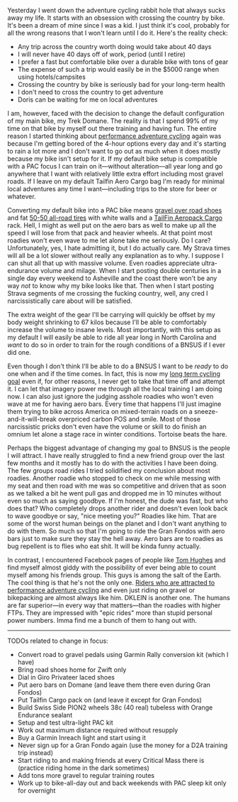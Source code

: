 Yesterday I went down the adventure cycling rabbit hole that always sucks away my life. It starts with an obsession with crossing the country by bike. It's been a dream of mine since I was a kid. I just think it's cool, probably for all the wrong reasons that I won't learn until I do it. Here's the reality check:

- Any trip across the country worth doing would take about 40 days
- I will never have 40 days off of work, period (until I retire)
- I prefer a fast but comfortable bike over a durable bike with tons of gear
- The expense of such a trip would easily be in the $5000 range when using hotels/campsites
- Crossing the country by bike is seriously bad for your long-term health
- I don't need to cross the country to get adventure
- Doris can be waiting for me on local adventures

I am, however, faced with the decision to change the default configuration of my main bike, my Trek Domane. The reality is that I spend 99% of my time on that bike by myself out there training and having fun. The entire reason I started thinking about [performance adventure cycling](../Fitness/Performance%20adventure%20cycling%20FTW.md) again was because I'm getting bored of the 4-hour options every day and it's starting to rain a lot more and I don't want to go out as much when it does mostly because my bike isn't setup for it. If my default bike setup is compatible with a PAC focus I can train on it—without alteration—all year long and go anywhere that I want with relatively little extra effort including most gravel roads. If I leave on my default Tailfin Aero Cargo bag I'm ready for minimal local adventures any time I want—including trips to the store for beer or whatever.

Converting my default bike into a PAC bike means [gravel over road shoes](../Fitness/Gravel%20over%20road%20shoes.md) and fat [50-50 all-road tires](../Fitness/Best%2050-50%20all-road%20tire.md) with white walls and a [TailFin Aeropack Cargo](https://www.tailfin.cc/product/rear-systems/aeropacks/aeropack/) rack. Hell, I might as well put on the aero bars as well to make up all the speed I will lose from that pack and heavier wheels. At that point most roadies won't even wave to me let alone take me seriously. Do I care? Unfortunately, yes, I hate admitting it, but I do actually care. My Strava times will all be a lot slower without really any explanation as to why. I suppose I can shut all that up with massive volume. Even roadies appreciate ultra-endurance volume and milage. When I start posting double centuries in a single day every weekend to Asheville and the coast there won't be any way *not* to know why my bike looks like that. Then when I start posting Strava segments of me crossing the fucking country, well, any cred I narcissistically care about will be satisfied.

The extra weight of the gear I'll be carrying will quickly be offset by my body weight shrinking to 67 kilos because I'll be able to comfortably increase the volume to insane levels. Most importantly, with this setup as my default I will easily be able to ride all year long in North Carolina and *want* to do so in order to train for the rough conditions of a BNSUS if I ever did one. 

Even though I don't think I'll be able to do a BNSUS I want to be *ready* to do one when and if the time comes. In fact, this is now my [long term cycling goal](../Fitness/Long%20term%20cycling%20goals.md) even if, for other reasons, I never get to take that time off and attempt it. I can let that imagery power me through all the local training I am doing now. I can also just ignore the judging asshole roadies who won't even wave at me for having aero bars. Every time that happens I'll just imagine them trying to bike across America on mixed-terrain roads on a sneeze-and-it-will-break overpriced carbon POS and smile. Most of those narcissistic pricks don't even have the volume or skill to do finish an omnium let alone a stage race in winter conditions. Tortoise beats the hare. 

Perhaps the biggest advantage of changing my goal to BNSUS is the people I will attract. I have really struggled to find a new friend group over the last few months and it mostly has to do with the activities I have been doing. The few groups road rides I tried solidified my conclusion about most roadies. Another roadie who stopped to check on me while messing with my seat and then road with me was so competitive and driven that as soon as we talked a bit he went pull gas and dropped me in 10 minutes without even so much as saying goodbye. If I'm honest, the dude was fast, but who does that? Who completely drops another rider and doesn't even look back to wave goodbye or say, "nice meeting you?" Roadies like him. That are some of the worst human beings on the planet and I don't want anything to do with them. So much so that I'm going to ride the Gran Fondos with aero bars just to make sure they stay the hell away. Aero bars are to roadies as bug repellent is to flies who eat shit. It will be kinda funny actually.

In contrast, I encountered Facebook pages of people like [Tom Hughes](https://www.facebook.com/OneTonTom) and find myself almost giddy with the possibility of ever being able to count myself among his friends group. This guys is among the salt of the Earth. The cool thing is that he's not the only one. [Riders who are attracted to performance adventure cycling](../Fitness/My%20kind%20of%20bike%20rider.md) and even just riding on gravel or bikepacking are almost always like him. DKLEIN is another one. The humans are far superior—in every way that matters—than the roadies with higher FTPs. They are impressed with "epic rides" more than stupid personal power numbers. Imma find me a bunch of them to hang out with.

----

TODOs related to change in focus:

- Convert road to gravel pedals using Garmin Rally conversion kit (which I have)
- Bring road shoes home for Zwift only
- Dial in Giro Privateer laced shoes
- Put aero bars on Domane (and leave them there even during Gran Fondos)
- Put Tailfin Cargo pack on (and leave it except for Gran Fondos)
- Build Swiss Side PION2 wheels 38c (40 real) tubeless with Orange Endurance sealant
- Setup and test ultra-light PAC kit
- Work out maximum distance required without resupply
- Buy a Garmin Inreach light and start using it
- Never sign up for a Gran Fondo again (use the money for a D2A training trip instead)
- Start riding to and making friends at every Critical Mass there is (practice riding home in the dark sometimes)
- Add tons more gravel to regular training routes
- Work up to bike-all-day out and back weekends with PAC sleep kit only for overnight
